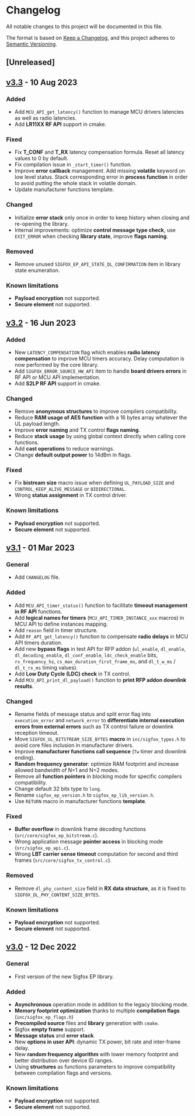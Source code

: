 # Changelog

All notable changes to this project will be documented in this file.

The format is based on [Keep a Changelog](https://keepachangelog.com/en/1.0.0/),
and this project adheres to [Semantic Versioning](https://semver.org/spec/v2.0.0.html).

## [Unreleased]

## [v3.3](https://github.com/sigfox-tech-radio/sigfox-ep-lib/releases/tag/v3.3) - 10 Aug 2023

### Added

* Add `MCU_API_get_latency()` function to manage MCU drivers latencies as well as radio latencies.
* Add **LR11XX RF API** support in cmake.

### Fixed

* Fix **T_CONF** and **T_RX** latency compensation formula. Reset all latency values to 0 by default.
* Fix compilation issue in `_start_timer()` function.
* Improve **error callback** management. Add missing **volatile** keyword on low level status. Stack corresponding error in **process function** in order to avoid putting the whole stack in volatile domain.
* Update manufacturer functions template.

### Changed

* Initialize **error stack** only once in order to keep history when closing and re-opening the library.
* Internal improvements: optimize **control message type check**, use `EXIT_ERROR` when checking **library state**, improve **flags naming**.

### Removed

* Remove unused `SIGFOX_EP_API_STATE_DL_CONFIRMATION` item in library state enumeration.

### Known limitations

* **Payload encryption** not supported.
* **Secure element** not supported.

## [v3.2](https://github.com/sigfox-tech-radio/sigfox-ep-lib/releases/tag/v3.2) - 16 Jun 2023

### Added

* New `LATENCY_COMPENSATION` flag which enables **radio latency compensation** to improve MCU timers accuracy. Delay computation is now performed by the core library.
* Add `SIGFOX_ERROR_SOURCE_HW_API` item to handle **board drivers errors** in RF API or MCU API implementation.
* Add **S2LP RF API** support in cmake.

### Changed

* Remove **anonymous structures** to improve compilers compatibility.
* Reduce **RAM usage of AES function** with a 16 bytes array whatever the UL payload length.
* Improve **error naming** and TX control **flags naming**.
* Reduce **stack usage** by using global context directly when calling core functions.
* Add **cast operations** to reduce warnings.
* Change **default output power** to 14dBm in flags.

### Fixed

* Fix **bistream size** macro issue when defining `UL_PAYLOAD_SIZE` and `CONTROL_KEEP_ALIVE_MESSAGE` or `BIDIRECTIONAL`.
* Wrong **status assignment** in TX control driver.

### Known limitations

* **Payload encryption** not supported.
* **Secure element** not supported.

## [v3.1](https://github.com/sigfox-tech-radio/sigfox-ep-lib/releases/tag/v3.1) - 01 Mar 2023

### General

* Add `CHANGELOG` file.

### Added

* Add `MCU_API_timer_status()` function to facilitate **timeout management in RF API** functions.
* Add **logical names for timers** (`MCU_API_TIMER_INSTANCE_xxx` macros) in MCU API to define instances mapping.
* Add `reason` field in timer structure.
* Add `RF_API_get_latency()` function to compensate **radio delays** in MCU API timers duration.
* Add new **bypass flags** in test API for RFP addon (`ul_enable`, `dl_enable`, `dl_decoding_enable`, `dl_conf_enable`, `ldc_check_enable` bits, `rx_frequency_hz`, `cs_max_duration_first_frame_ms`, and `dl_t_w_ms` / `dl_t_rx_ms` timing values).
* Add **Low Duty Cycle (LDC) check** in TX control.
* Add `MCU_API_print_dl_payload()` function to **print RFP addon downlink results**.

### Changed

* Rename fields of message status and split error flag into `execution_error` and `network_error` to **differentiate internal execution errors from external errors** such as TX control failure or downlink reception timeout.
* Move `SIGFOX_UL_BITSTREAM_SIZE_BYTES` **macro** in `inc/sigfox_types.h` to avoid core files inclusion in manufacturer drivers.
* Improve **manufacturer functions call sequence** (`Tw` timer and downlink ending).
* **Random frequency generator**: optimize RAM footprint and increase allowed bandwidth of N=1 and N=2 modes.
* Remove all **function pointers** in blocking mode for specific compilers compatibility.
* Change default 32 bits type to `long`.
* Rename `sigfox_ep_version.h` to `sigfox_ep_lib_version.h`.
* Use `RETURN` macro in manufacturer functions **template**.

### Fixed

* **Buffer overflow** in downlink frame decoding functions (`src/core/sigfox_ep_bitstream.c`).
* Wrong application message **pointer access** in blocking mode (`src/sigfox_ep_api.c`).
* Wrong **LBT carrier sense timeout** computation for second and third frames (`src/core/sigfox_tx_control.c`).

### Removed

* Remove `dl_phy_content_size` field in **RX data structure**, as it is fixed to `SIGFOX_DL_PHY_CONTENT_SIZE_BYTES`.

### Known limitations

* **Payload encryption** not supported.
* **Secure element** not supported.

## [v3.0](https://github.com/sigfox-tech-radio/sigfox-ep-lib/releases/tag/v3.0) - 12 Dec 2022

### General

* First version of the new Sigfox EP library.

### Added

* **Asynchronous** operation mode in addition to the legacy blocking mode.
* **Memory footprint optimization** thanks to multiple **compilation flags** (`inc/sigfox_ep_flags.h`)
* **Precompiled source** files and **library** generation with `cmake`.
* Sigfox **empty frame** support.
* **Message status** and **error stack**.
* New **options in user API**: dynamic TX power, bit rate and inter-frame delay.
* New **random frequency algorithm** with lower memory footprint and better distribution over device ID ranges.
* Using **structures** as functions parameters to improve compatibility between compilation flags and versions.

### Known limitations

* **Payload encryption** not supported.
* **Secure element** not supported.
